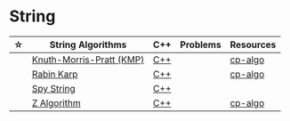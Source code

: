 # String

| ☆   | String Algorithms                           | C++                                  | Problems | Resources                                                            |
| --- | ------------------------------------------- | ------------------------------------ | -------- | -------------------------------------------------------------------- |
|     | [Knuth-Morris-Pratt (KMP)](./kmp/README.md) | [C++](./kmp/kmp.cpp)                 |          | [cp-algo](https://cp-algorithms.web.app/string/prefix-function.html) |
|     | [Rabin Karp](./rabin-karp/README.md)        | [C++](./rabin-karp/rabin-karp.cpp)   |          | [cp-algo](https://cp-algorithms.web.app/string/rabin-karp.html)      |
|     | [Spy String](./spy-string/README.md)        | [C++](./spy-string/spy-string.cpp)   |          |                                                                      |
|     | [Z Algorithm](./z-algorithm/README.md)      | [C++](./z-algorithm/z-algorithm.cpp) |          | [cp-algo](https://cp-algorithms.web.app/string/z-function.html)      |

